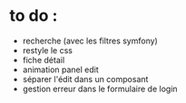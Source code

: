 # to do :

- recherche (avec les filtres symfony)
- restyle le css
- fiche détail
- animation panel edit
- séparer l'édit dans un composant
- gestion erreur dans le formulaire de login
